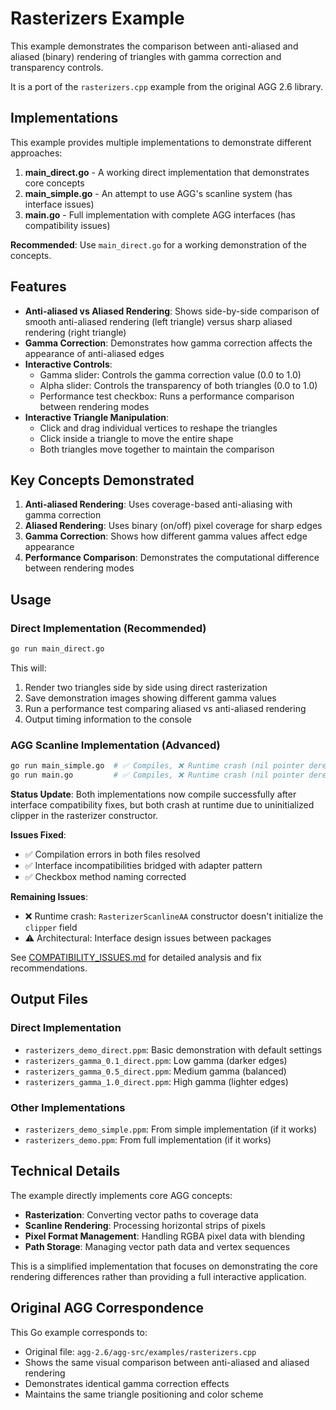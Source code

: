 # Rasterizers Example

This example demonstrates the comparison between anti-aliased and aliased (binary) rendering of triangles with gamma correction and transparency controls.

It is a port of the `rasterizers.cpp` example from the original AGG 2.6 library.

## Implementations

This example provides multiple implementations to demonstrate different approaches:

1. **main_direct.go** - A working direct implementation that demonstrates core concepts
2. **main_simple.go** - An attempt to use AGG's scanline system (has interface issues)
3. **main.go** - Full implementation with complete AGG interfaces (has compatibility issues)

**Recommended**: Use `main_direct.go` for a working demonstration of the concepts.

## Features

- **Anti-aliased vs Aliased Rendering**: Shows side-by-side comparison of smooth anti-aliased rendering (left triangle) versus sharp aliased rendering (right triangle)
- **Gamma Correction**: Demonstrates how gamma correction affects the appearance of anti-aliased edges
- **Interactive Controls**:
  - Gamma slider: Controls the gamma correction value (0.0 to 1.0)
  - Alpha slider: Controls the transparency of both triangles (0.0 to 1.0)
  - Performance test checkbox: Runs a performance comparison between rendering modes
- **Interactive Triangle Manipulation**:
  - Click and drag individual vertices to reshape the triangles
  - Click inside a triangle to move the entire shape
  - Both triangles move together to maintain the comparison

## Key Concepts Demonstrated

1. **Anti-aliased Rendering**: Uses coverage-based anti-aliasing with gamma correction
2. **Aliased Rendering**: Uses binary (on/off) pixel coverage for sharp edges
3. **Gamma Correction**: Shows how different gamma values affect edge appearance
4. **Performance Comparison**: Demonstrates the computational difference between rendering modes

## Usage

### Direct Implementation (Recommended)

```bash
go run main_direct.go
```

This will:

1. Render two triangles side by side using direct rasterization
2. Save demonstration images showing different gamma values
3. Run a performance test comparing aliased vs anti-aliased rendering
4. Output timing information to the console

### AGG Scanline Implementation (Advanced)

```bash
go run main_simple.go  # ✅ Compiles, ❌ Runtime crash (nil pointer dereference)
go run main.go         # ✅ Compiles, ❌ Runtime crash (nil pointer dereference)
```

**Status Update**: Both implementations now compile successfully after interface compatibility fixes, but both crash at runtime due to uninitialized clipper in the rasterizer constructor.

**Issues Fixed**:

- ✅ Compilation errors in both files resolved
- ✅ Interface incompatibilities bridged with adapter pattern
- ✅ Checkbox method naming corrected

**Remaining Issues**:

- ❌ Runtime crash: `RasterizerScanlineAA` constructor doesn't initialize the `clipper` field
- ⚠️ Architectural: Interface design issues between packages

See [COMPATIBILITY_ISSUES.md](./COMPATIBILITY_ISSUES.md) for detailed analysis and fix recommendations.

## Output Files

### Direct Implementation

- `rasterizers_demo_direct.ppm`: Basic demonstration with default settings
- `rasterizers_gamma_0.1_direct.ppm`: Low gamma (darker edges)
- `rasterizers_gamma_0.5_direct.ppm`: Medium gamma (balanced)
- `rasterizers_gamma_1.0_direct.ppm`: High gamma (lighter edges)

### Other Implementations

- `rasterizers_demo_simple.ppm`: From simple implementation (if it works)
- `rasterizers_demo.ppm`: From full implementation (if it works)

## Technical Details

The example directly implements core AGG concepts:

- **Rasterization**: Converting vector paths to coverage data
- **Scanline Rendering**: Processing horizontal strips of pixels
- **Pixel Format Management**: Handling RGBA pixel data with blending
- **Path Storage**: Managing vector path data and vertex sequences

This is a simplified implementation that focuses on demonstrating the core rendering differences rather than providing a full interactive application.

## Original AGG Correspondence

This Go example corresponds to:

- Original file: `agg-2.6/agg-src/examples/rasterizers.cpp`
- Shows the same visual comparison between anti-aliased and aliased rendering
- Demonstrates identical gamma correction effects
- Maintains the same triangle positioning and color scheme
